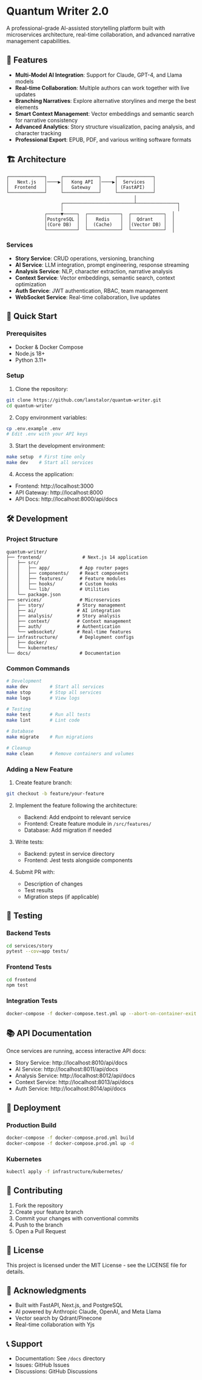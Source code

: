 # Quantum Writer 2.0

A professional-grade AI-assisted storytelling platform built with microservices architecture, real-time collaboration, and advanced narrative management capabilities.

## 🚀 Features

- **Multi-Model AI Integration**: Support for Claude, GPT-4, and Llama models
- **Real-time Collaboration**: Multiple authors can work together with live updates
- **Branching Narratives**: Explore alternative storylines and merge the best elements
- **Smart Context Management**: Vector embeddings and semantic search for narrative consistency
- **Advanced Analytics**: Story structure visualization, pacing analysis, and character tracking
- **Professional Export**: EPUB, PDF, and various writing software formats

## 🏗️ Architecture

```
┌─────────────┐     ┌─────────────┐     ┌─────────────┐
│   Next.js   │────▶│   Kong API  │────▶│  Services   │
│  Frontend   │     │   Gateway   │     │ (FastAPI)   │
└─────────────┘     └─────────────┘     └─────────────┘
                                               │
                    ┌──────────────────────────┴───────────────┐
                    │                                          │
              ┌─────▼─────┐  ┌────────────┐  ┌────────────┐  │
              │PostgreSQL │  │   Redis    │  │  Qdrant    │  │
              │(Core DB)  │  │  (Cache)   │  │(Vector DB) │  │
              └───────────┘  └────────────┘  └────────────┘  │
```

### Services

- **Story Service**: CRUD operations, versioning, branching
- **AI Service**: LLM integration, prompt engineering, response streaming
- **Analysis Service**: NLP, character extraction, narrative analysis
- **Context Service**: Vector embeddings, semantic search, context optimization
- **Auth Service**: JWT authentication, RBAC, team management
- **WebSocket Service**: Real-time collaboration, live updates

## 🚀 Quick Start

### Prerequisites

- Docker & Docker Compose
- Node.js 18+
- Python 3.11+

### Setup

1. Clone the repository:
```bash
git clone https://github.com/lanstalor/quantum-writer.git
cd quantum-writer
```

2. Copy environment variables:
```bash
cp .env.example .env
# Edit .env with your API keys
```

3. Start the development environment:
```bash
make setup  # First time only
make dev    # Start all services
```

4. Access the application:
- Frontend: http://localhost:3000
- API Gateway: http://localhost:8000
- API Docs: http://localhost:8000/api/docs

## 🛠️ Development

### Project Structure

```
quantum-writer/
├── frontend/               # Next.js 14 application
│   ├── src/
│   │   ├── app/           # App router pages
│   │   ├── components/    # React components
│   │   ├── features/      # Feature modules
│   │   ├── hooks/         # Custom hooks
│   │   └── lib/           # Utilities
│   └── package.json
├── services/              # Microservices
│   ├── story/            # Story management
│   ├── ai/               # AI integration
│   ├── analysis/         # Story analysis
│   ├── context/          # Context management
│   ├── auth/             # Authentication
│   └── websocket/        # Real-time features
├── infrastructure/        # Deployment configs
│   ├── docker/
│   └── kubernetes/
└── docs/                  # Documentation
```

### Common Commands

```bash
# Development
make dev        # Start all services
make stop       # Stop all services
make logs       # View logs

# Testing
make test       # Run all tests
make lint       # Lint code

# Database
make migrate    # Run migrations

# Cleanup
make clean      # Remove containers and volumes
```

### Adding a New Feature

1. Create feature branch:
```bash
git checkout -b feature/your-feature
```

2. Implement the feature following the architecture:
   - Backend: Add endpoint to relevant service
   - Frontend: Create feature module in `/src/features/`
   - Database: Add migration if needed

3. Write tests:
   - Backend: pytest in service directory
   - Frontend: Jest tests alongside components

4. Submit PR with:
   - Description of changes
   - Test results
   - Migration steps (if applicable)

## 🧪 Testing

### Backend Tests
```bash
cd services/story
pytest --cov=app tests/
```

### Frontend Tests
```bash
cd frontend
npm test
```

### Integration Tests
```bash
docker-compose -f docker-compose.test.yml up --abort-on-container-exit
```

## 📚 API Documentation

Once services are running, access interactive API docs:

- Story Service: http://localhost:8010/api/docs
- AI Service: http://localhost:8011/api/docs
- Analysis Service: http://localhost:8012/api/docs
- Context Service: http://localhost:8013/api/docs
- Auth Service: http://localhost:8014/api/docs

## 🚀 Deployment

### Production Build

```bash
docker-compose -f docker-compose.prod.yml build
docker-compose -f docker-compose.prod.yml up -d
```

### Kubernetes

```bash
kubectl apply -f infrastructure/kubernetes/
```

## 🤝 Contributing

1. Fork the repository
2. Create your feature branch
3. Commit your changes with conventional commits
4. Push to the branch
5. Open a Pull Request

## 📄 License

This project is licensed under the MIT License - see the LICENSE file for details.

## 🙏 Acknowledgments

- Built with FastAPI, Next.js, and PostgreSQL
- AI powered by Anthropic Claude, OpenAI, and Meta Llama
- Vector search by Qdrant/Pinecone
- Real-time collaboration with Yjs

## 📞 Support

- Documentation: See `/docs` directory
- Issues: GitHub Issues
- Discussions: GitHub Discussions